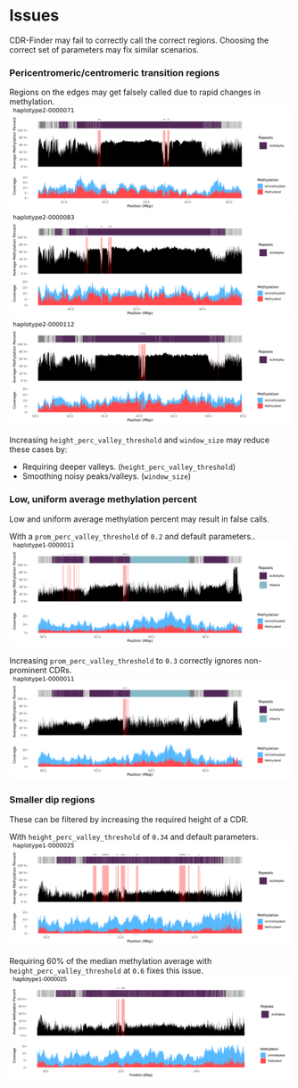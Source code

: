 # Issues
CDR-Finder may fail to correctly call the correct regions. Choosing the correct set of parameters may fix similar scenarios.

### Pericentromeric/centromeric transition regions
Regions on the edges may get falsely called due to rapid changes in methylation.
![](issues/HG00268_haplotype2-0000071.png)
![](issues/HG00358_haplotype2-0000083.png)
![](issues/HG01457_haplotype2-0000112.png)

Increasing `height_perc_valley_threshold` and `window_size` may reduce these cases by:
* Requiring deeper valleys. (`height_perc_valley_threshold`)
* Smoothing noisy peaks/valleys. (`window_size`)

### Low, uniform average methylation percent
Low and uniform average methylation percent may result in false calls.

With a `prom_perc_valley_threshold` of `0.2` and default parameters..
![](issues/NA19331_haplotype1-0000011_prom0.2.png)


Increasing `prom_perc_valley_threshold` to `0.3` correctly ignores non-prominent CDRs.
![](issues/NA19331_haplotype1-0000011_prom0.3.png)


### Smaller dip regions
These can be filtered by increasing the required height of a CDR.

With `height_perc_valley_threshold` of `0.34` and default parameters.
![](issues/NA19331_haplotype1-0000025_ht0.34.png)

Requiring 60% of the median methylation average with `height_perc_valley_threshold` at `0.6` fixes this issue.
![](issues/NA19331_haplotype1-0000025_ht0.6.png)
